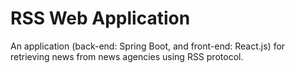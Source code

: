 # RSS Web Application
An application (back-end: Spring Boot, and front-end: React.js) for retrieving news from news agencies using RSS protocol.

